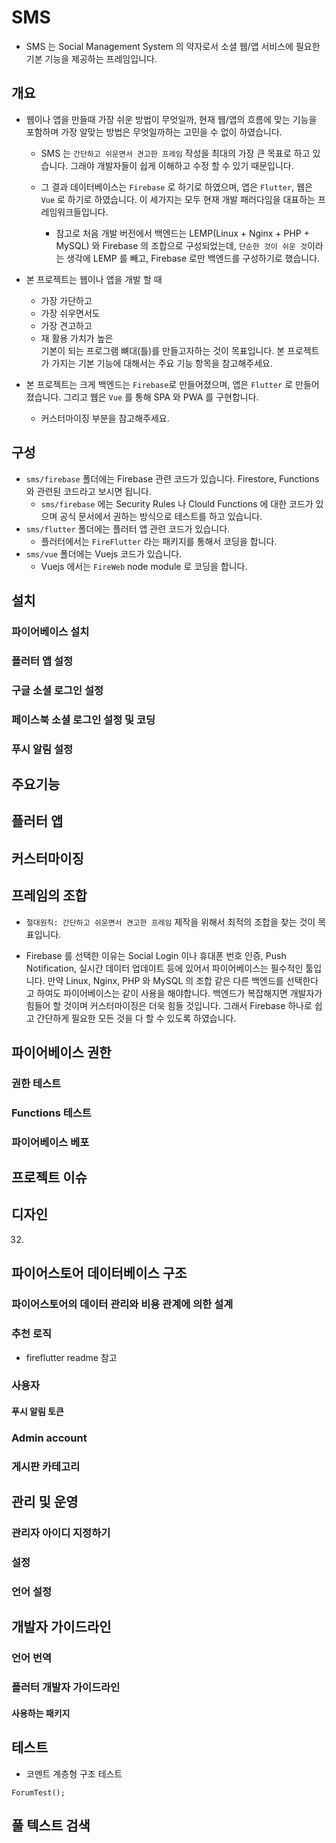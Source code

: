 # SMS

- SMS 는 Social Management System 의 약자로서 소셜 웹/앱 서비스에 필요한 기본 기능을 제공하는 프레임입니다.

## 개요

- 웹이나 앱을 만들때 가장 쉬운 방법이 무엇일까, 현재 웹/앱의 흐름에 맞는 기능을 포함하며 가장 알맞는 방법은 무엇일까하는 고민을 수 없이 하였습니다.

  - SMS 는 `간단하고 쉬운면서 견고한 프레임` 작성을 최대의 가장 큰 목표로 하고 있습니다. 그래야 개발자들이 쉽게 이해하고 수정 할 수 있기 때문입니다.

  - 그 결과 데이터베이스는 `Firebase` 로 하기로 하였으며, 앱은 `Flutter`, 웹은 `Vue` 로 하기로 하였습니다. 이 세가지는 모두 현재 개발 패러다임을 대표하는 프레임워크들입니다.
    - 참고로 처음 개발 버전에서 백엔드는 LEMP(Linux + Nginx + PHP + MySQL) 와 Firebase 의 조합으로 구성되었는데, `단순한 것이 쉬운 것`이라는 생각에 LEMP 를 빼고, Firebase 로만 백엔드를 구성하기로 했습니다.

- 본 프로젝트는 웹이나 앱을 개발 할 때

  - 가장 가단하고
  - 가장 쉬우면서도
  - 가장 견고하고
  - 재 활용 가치가 높은\
    기본이 되는 프로그램 뼈대(틀)를 만들고자하는 것이 목표입니다. 본 프로젝트가 가지는 기본 기능에 대해서는 주요 기능 항목을 참고해주세요.

- 본 프로젝트는 크게 백엔드는 `Firebase`로 만들어졌으며, 앱은 `Flutter` 로 만들어졌습니다. 그리고 웹은 `Vue` 를 통해 SPA 와 PWA 를 구현합니다.

  - 커스터마이징 부분을 참고해주세요.

## 구성

- `sms/firebase` 폴더에는 Firebase 관련 코드가 있습니다. Firestore, Functions 와 관련된 코드라고 보시면 됩니다.
  - `sms/firebase` 에는 Security Rules 나 Clould Functions 에 대한 코드가 있으며 공식 문서에서 권하는 방식으로 테스트를 하고 있습니다.
- `sms/flutter` 폴더에는 플러터 앱 관련 코드가 있습니다.
  - 플러터에서는 `FireFlutter` 라는 패키지를 통해서 코딩을 합니다.
- `sms/vue` 폴더에는 Vuejs 코드가 있습니다.
  - Vuejs 에서는 `FireWeb` node module 로 코딩을 합니다.

## 설치

### 파이어베이스 설치

### 플러터 앱 설정

### 구글 소셜 로그인 설정

### 페이스북 소셜 로그인 설정 및 코딩

### 푸시 알림 설정

## 주요기능

## 플러터 앱

## 커스터마이징

## 프레임의 조합

- `절대원칙: 간단하고 쉬운면서 견고한 프레임` 제작을 위해서 최적의 조합을 찾는 것이 목표입니다.

- Firebase 를 선택한 이유는 Social Login 이나 휴대폰 번호 인증, Push Notification, 실시간 데이터 업데이트 등에 있어서 파이어베이스는 필수적인 툴입니다. 만약 Linux, Nginx, PHP 와 MySQL 의 조합 같은 다른 백엔드를 선택한다고 하여도 파이어베이스는 같이 사용을 해야합니다.
  백엔드가 복잡해지면 개발자가 힘들어 할 것이며 커스터마이징은 더욱 힘들 것입니다.
  그래서 Firebase 하나로 쉽고 간단하게 필요한 모든 것을 다 할 수 있도록 하였습니다.

## 파이어베이스 권한

### 권한 테스트

### Functions 테스트

### 파이어베이스 베포

## 프로젝트 이슈

## 디자인

32.

## 파이어스토어 데이터베이스 구조

### 파이어스토어의 데이터 관리와 비용 관계에 의한 설계

### 추천 로직

- fireflutter readme 참고

### 사용자

#### 푸시 알림 토큰

### Admin account

### 게시판 카테고리

## 관리 및 운영

### 관리자 아이디 지정하기

### 설정

### 언어 설정

## 개발자 가이드라인

### 언어 번역

### 플러터 개발자 가이드라인

#### 사용하는 패키지

## 테스트

- 코멘트 계층형 구조 테스트

```
ForumTest();
```

## 풀 텍스트 검색

